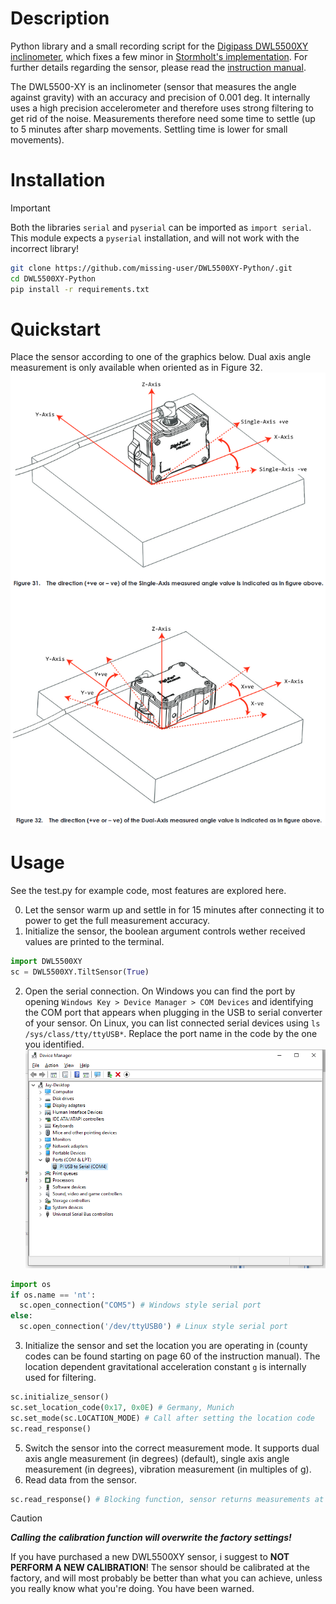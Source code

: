 # Description
Python library and a small recording script for the [Digipass DWL5500XY inclinometer](https://www.digipas.com/product/precision-measurement/2-axis-inclination-sensor-module/dwl-5500xy.php), which fixes a few minor in [Stormholt's implementation](https://github.com/Stormholt/DWL5500XY-Python). 
For further details regarding the sensor, please read the [instruction manual](https://www.digipas.com/documents/DWL-5x000%20Instruction%20Manual-rev.2.4.12.pdf). 

The DWL5500-XY is an inclinometer (sensor that measures the angle against gravity) with an accuracy and precision of 0.001 deg. It internally uses a high precision accelerometer and therefore uses strong filtering to get rid of the noise. Measurements therefore need some time to settle (up to 5 minutes after sharp movements. Settling time is lower for small movements).

# Installation
> [!IMPORTANT]
> Both the libraries `serial` and `pyserial` can be imported as `import serial`. This module expects a `pyserial` installation, and will not work with the incorrect library!
```sh
git clone https://github.com/missing-user/DWL5500XY-Python/.git
cd DWL5500XY-Python
pip install -r requirements.txt
```
# Quickstart
Place the sensor according to one of the graphics below. Dual axis angle measurement is only available when oriented as in Figure 32.
![Graphic about mounting styles from the instruction manual](angle_measurement_modes.png)


# Usage
See the test.py for example code, most features are explored here. 

0. Let the sensor warm up and settle in for 15 minutes after connecting it to power to get the full measurement accuracy.
1. Initialize the sensor, the boolean argument controls wether received values are printed to the terminal.
```python
import DWL5500XY
sc = DWL5500XY.TiltSensor(True)
```
2. Open the serial connection. On Windows you can find the port by opening `Windows Key > Device Manager > COM Devices` and identifying the COM port that appears when plugging in the USB to serial converter of your sensor. On Linux, you can list connected serial devices using `ls /sys/class/tty/ttyUSB*`. Replace the port name in the code by the one you identified.
![windows screenshot](Windows10USB.png)
```python
import os
if os.name == 'nt':
  sc.open_connection("COM5") # Windows style serial port
else:
  sc.open_connection('/dev/ttyUSB0') # Linux style serial port
```
3. Initialize the sensor and set the location you are operating in (county codes can be found starting on page 60 of the instruction manual). The location dependent gravitational acceleration constant `g` is internally used for filtering. 
```python
sc.initialize_sensor()
sc.set_location_code(0x17, 0x0E) # Germany, Munich
sc.set_mode(sc.LOCATION_MODE) # Call after setting the location code
sc.read_response()
```
5. Switch the sensor into the correct measurement mode. It supports dual axis angle measurement (in degrees) (default), single axis angle measurement (in degrees), vibration measurement (in multiples of g). 
4. Read data from the sensor.
```python
sc.read_response() # Blocking function, sensor returns measurements at a rate of 10Hz 
```

> [!CAUTION]
> ***Calling the calibration function will overwrite the factory settings!***
>
> If you have purchased a new DWL5500XY sensor, i suggest to **NOT PERFORM A NEW CALIBRATION**! The sensor should be calibrated at the factory, and will most probably be better than what you can achieve, unless you really know what you're doing. You have been warned.
